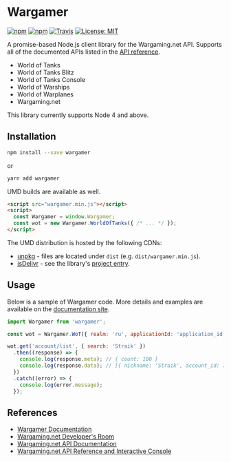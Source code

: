# Wargamer
[![npm](https://img.shields.io/npm/v/wargamer.svg?style=flat-square)](https://www.npmjs.com/package/wargamer)
[![npm](https://img.shields.io/npm/dt/wargamer.svg?style=flat-square)](https://www.npmjs.com/package/wargamer)
[![Travis](https://img.shields.io/travis/rust-lang/rust.svg?style=flat-square)](https://travis-ci.org/hkwu/wargamer)
[![License: MIT](https://img.shields.io/badge/License-MIT-yellow.svg?style=flat-square)](https://opensource.org/licenses/MIT)

A promise-based Node.js client library for the Wargaming.net API. Supports all of the documented APIs listed in the [API reference](https://developers.wargaming.net/reference/).

- World of Tanks
- World of Tanks Blitz
- World of Tanks Console
- World of Warships
- World of Warplanes
- Wargaming.net

This library currently supports Node 4 and above.

## Installation
```bash
npm install --save wargamer
```

or

```bash
yarn add wargamer
```

UMD builds are available as well.

```html
<script src="wargamer.min.js"></script>
<script>
  const Wargamer = window.Wargamer;
  const wot = new Wargamer.WorldOfTanks({ /* ... */ });
</script>
```

The UMD distribution is hosted by the following CDNs:
- [unpkg](https://unpkg.com/#/) - files are located under `dist` (e.g. `dist/wargamer.min.js`).
- [jsDelivr](https://www.jsdelivr.com/) - see the library's [project entry](https://www.jsdelivr.com/projects/wargamer).

## Usage
Below is a sample of Wargamer code. More details and examples are available on the [documentation site](https://wargamer.js.org/).

```js
import Wargamer from 'wargamer';

const wot = Wargamer.WoT({ realm: 'ru', applicationId: 'application_id'});

wot.get('account/list', { search: 'Straik' })
  .then((response) => {
    console.log(response.meta); // { count: 100 }
    console.log(response.data); // [{ nickname: 'Straik', account_id: 73892 }, ...]
  })
  .catch((error) => {
    console.log(error.message);
  });
```

## References
- [Wargamer Documentation](https://wargamer.js.org/)
- [Wargaming.net Developer's Room](https://developers.wargaming.net/)
- [Wargaming.net API Documentation](https://developers.wargaming.net/documentation/)
- [Wargaming.net API Reference and Interactive Console](https://developers.wargaming.net/reference/)
